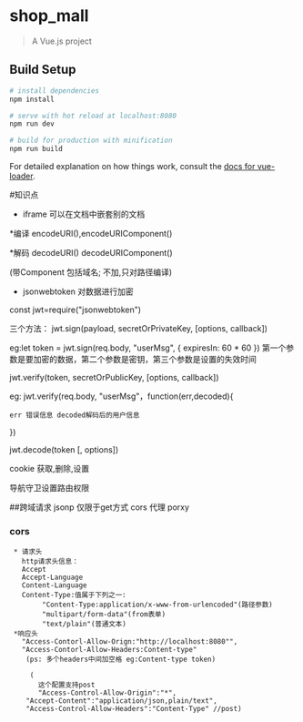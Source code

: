 # shop_mall

> A Vue.js project

## Build Setup

``` bash
# install dependencies
npm install

# serve with hot reload at localhost:8080
npm run dev

# build for production with minification
npm run build
```

For detailed explanation on how things work, consult the [docs for vue-loader](http://vuejs.github.io/vue-loader).
 
 #知识点

  * iframe 可以在文档中嵌套别的文档

  *编译 encodeURI(),encodeURIComponent()

  *解码 decodeURI() decodeURIComponent()

  (带Component 包括域名; 不加,只对路径编译)

  * jsonwebtoken  对数据进行加密

  const jwt=require("jsonwebtoken")

  三个方法：
  jwt.sign(payload, secretOrPrivateKey, [options, callback])

  eg:let token = jwt.sign(req.body, "userMsg", { expiresIn: 60 * 60 }) 第一个参数是要加密的数据，第二个参数是密钥，第三个参数是设置的失效时间

  jwt.verify(token, secretOrPublicKey, [options, callback])

  eg: jwt.verify(req.body, "userMsg"，function(err,decoded){

    err 错误信息 decoded解码后的用户信息
  })
  
  jwt.decode(token [, options])

  cookie 获取,删除,设置

  导航守卫设置路由权限

 ##跨域请求 
    jsonp 仅限于get方式
    cors
    代理 porxy
   ### cors 
     * 请求头 
       http请求头信息：
       Accept
       Accept-Language
       Content-Language
       Content-Type:值属于下列之一:
            "Content-Type:application/x-www-from-urlencoded"(路径参数)
            "multipart/form-data"(from表单)
            "text/plain"(普通文本)
     *响应头
       "Access-Contorl-Allow-Orign:"http://localhost:8080"",
       "Access-Contorl-Allow-Headers:Content-type"
        (ps: 多个headers中间加空格 eg:Content-type token)

         (
           这个配置支持post
           "Access-Control-Allow-Origin":"*",
        "Accept-Content":"application/json,plain/text",
        "Access-Control-Allow-Headers":"Content-Type" //post)